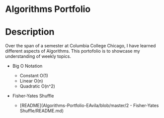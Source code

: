 # Algorithms Portfolio

# Description
Over the span of a semester at Columbia College Chicago, I have learned different aspects
of Algorithms. This portofolio is to showcase my understanding of weekly topics.

* Big O Notation
   - Constant O(1)
   - Linear O(n)
   - Quadratic O(n^2)

* Fisher-Yates Shuffle
    - [README](Algorithms-Portfolio-EAvila/blob/master/2 - Fisher-Yates Shuffle/README.md)